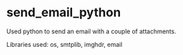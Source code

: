 # send_email_python

Used python to send an email with a couple of attachments.

Libraries used: os, smtplib, imghdr, email
